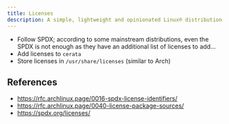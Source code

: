 ```yaml
---
title: Licenses
description: A simple, lightweight and opinionated Linux® distribution based on musl libc and toybox
---
```


- Follow SPDX; according to some mainstream distributions, even the SPDX is not enough as they have an additional list of licenses to add...
- Add licenses to `cerata`
- Store licenses in `/usr/share/licenses` (similar to Arch)

## References
- https://rfc.archlinux.page/0016-spdx-license-identifiers/
- https://rfc.archlinux.page/0040-license-package-sources/
- https://spdx.org/licenses/
